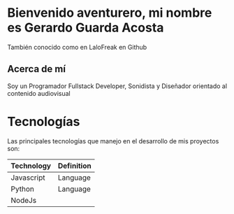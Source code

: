 # Bienvenido aventurero, mi nombre es Gerardo Guarda Acosta
También conocido como en LaloFreak en Github

## Acerca de mí

Soy un Programador Fullstack Developer, Sonidista y Diseñador orientado al contenido audiovisual

# Tecnologías

Las principales tecnologías que manejo en el desarrollo de mis proyectos son:

|  Technology   | Definition |
| ------------- | ------------- |
| Javascript  | Language  |
| Python  | Language  |
| NodeJs | |
